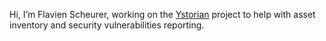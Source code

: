 Hi, I’m Flavien Scheurer, working on the [Ystorian](https://github.com/Ystorian) project
to help with asset inventory and security vulnerabilities reporting.
